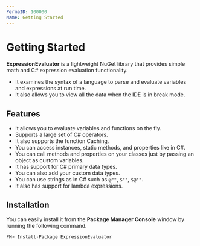 ```yaml
---
PermaID: 100000
Name: Getting Started
---
```


# Getting Started

**ExpressionEvaluator** is a lightweight NuGet library that provides simple math and C# expression evaluation functionality.

 - It examines the syntax of a language to parse and evaluate variables and expressions at run time.
 - It also allows you to view all the data when the IDE is in break mode.

## Features

 - It allows you to evaluate variables and functions on the fly.
 - Supports a large set of C# operators.
 - It also supports the function Caching.
 - You can access instances, static methods, and properties like in C#.
 - You can call methods and properties on your classes just by passing an object as custom variables.
 - It has support for C# primary data types.
 - You can also add your custom data types.
 - You can use strings as in C# such as `@""`, `$""`, `$@""`.
 - It also has support for lambda expressions.

## Installation

You can easily install it from the **Package Manager Console** window by running the following command.

```csharp
PM> Install-Package ExpressionEvaluator
```
